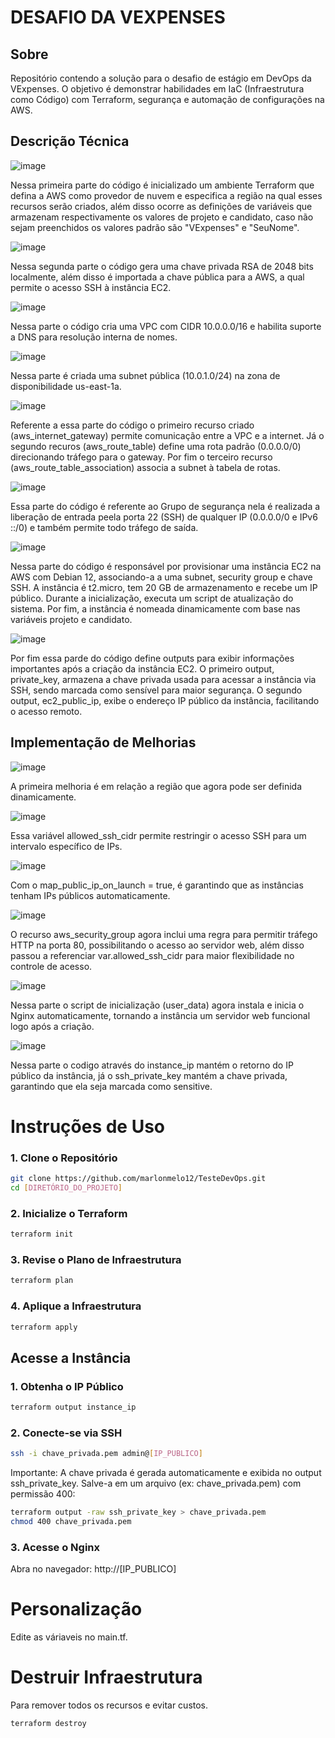 # DESAFIO DA VEXPENSES
## Sobre
Repositório contendo a solução para o desafio de estágio em DevOps da VExpenses. O objetivo é demonstrar habilidades em IaC (Infraestrutura como Código) com Terraform, segurança e automação de configurações na AWS.
## **Descrição Técnica**
![image](https://github.com/user-attachments/assets/e4411a6a-bb7b-4e84-b74a-233eba782ff5)

Nessa primeira parte do código é inicializado um ambiente Terraform que defina a AWS como provedor de nuvem e especifica a região na qual esses recursos serão criados, além disso ocorre as definições de variáveis que armazenam respectivamente os valores de projeto e candidato, caso não sejam preenchidos os valores padrão são "VExpenses" e "SeuNome".

![image](https://github.com/user-attachments/assets/a0aa04fd-5d61-4a32-8c45-bf7bcf7ab80b)

Nessa segunda parte o código gera uma chave privada RSA de 2048 bits localmente, além disso é importada a chave pública para a AWS, a qual permite o acesso SSH à instância EC2.

![image](https://github.com/user-attachments/assets/70be59cd-3023-4b20-83dc-cf8ec4d9d73e)

Nessa parte o código cria uma VPC com CIDR 10.0.0.0/16 e habilita suporte a DNS para resolução interna de nomes.

![image](https://github.com/user-attachments/assets/8fb70a5f-009f-443e-aad1-c435d5113d0a)

Nessa parte é criada uma subnet pública (10.0.1.0/24) na zona de disponibilidade us-east-1a.

![image](https://github.com/user-attachments/assets/d9e20ec1-307c-4be3-84b7-92e7d4862bc2)

Referente a essa parte do código o primeiro recurso criado (aws_internet_gateway) permite comunicação entre a VPC e a internet. Já o segundo recuros (aws_route_table) define uma rota padrão (0.0.0.0/0) direcionando tráfego para o gateway. Por fim o terceiro recurso (aws_route_table_association) associa a subnet à tabela de rotas.

![image](https://github.com/user-attachments/assets/3cdfe114-776a-4b8e-88a7-8b51c8b2760a)

Essa parte do código é referente ao Grupo de segurança nela é realizada a liberação de entrada peela porta 22 (SSH) de qualquer IP (0.0.0.0/0 e IPv6 ::/0) e também permite todo tráfego de saída.

![image](https://github.com/user-attachments/assets/abefc1ca-7779-4f46-a292-e72da6057577)

Nessa parte do código é responsável por provisionar uma instância EC2 na AWS com Debian 12, associando-a a uma subnet, security group e chave SSH. A instância é t2.micro, tem 20 GB de armazenamento e recebe um IP público. Durante a inicialização, executa um script de atualização do sistema. Por fim, a instância é nomeada dinamicamente com base nas variáveis projeto e candidato.

![image](https://github.com/user-attachments/assets/5f76dba9-cb62-4ca6-945e-9f98df6d107c)

Por fim essa parde do código define outputs para exibir informações importantes após a criação da instância EC2. O primeiro output, private_key, armazena a chave privada usada para acessar a instância via SSH, sendo marcada como sensível para maior segurança. O segundo output, ec2_public_ip, exibe o endereço IP público da instância, facilitando o acesso remoto.

## **Implementação de Melhorias**

![image](https://github.com/user-attachments/assets/275328f8-2056-4334-9aa2-a4de7d60aab3)

A primeira melhoria é em relação a região que agora pode ser definida dinamicamente.

![image](https://github.com/user-attachments/assets/a88d930b-7bca-45d8-8d16-71672df6bf9f)

Essa variável allowed_ssh_cidr permite restringir o acesso SSH para um intervalo específico de IPs.

![image](https://github.com/user-attachments/assets/d54d9a80-98b9-4c69-9efa-94725544ecc4)

Com o map_public_ip_on_launch = true, é garantindo que as instâncias tenham IPs públicos automaticamente.

![image](https://github.com/user-attachments/assets/d4fa7ae6-c7cc-4058-bf4d-71ee78a01eed)

O recurso aws_security_group agora inclui uma regra para permitir tráfego HTTP na porta 80, possibilitando o acesso ao servidor web, além disso passou a referenciar var.allowed_ssh_cidr para maior flexibilidade no controle de acesso.

![image](https://github.com/user-attachments/assets/0ec1e741-7215-457b-a2ef-b966def4eb9f)

Nessa parte o script de inicialização (user_data) agora instala e inicia o Nginx automaticamente, tornando a instância um servidor web funcional logo após a criação.

![image](https://github.com/user-attachments/assets/cc7ab4a3-9f17-46a3-b1d0-198b185c2e2a)

Nessa parte o codigo através do instance_ip mantém o retorno do IP público da instância, já o ssh_private_key mantém a chave privada, garantindo que ela seja marcada como sensitive.

# **Instruções de Uso**

### 1. Clone o Repositório
```bash
git clone https://github.com/marlonmelo12/TesteDevOps.git
cd [DIRETÓRIO_DO_PROJETO]
```
### 2. Inicialize o Terraform
```bash
terraform init
```
### 3. Revise o Plano de Infraestrutura
```bash
terraform plan
```
### 4. Aplique a Infraestrutura
```bash
terraform apply
```
## **Acesse a Instância**
### 1. Obtenha o IP Público
```bash
terraform output instance_ip
```
### 2. Conecte-se via SSH
```bash
ssh -i chave_privada.pem admin@[IP_PUBLICO]
```
Importante: A chave privada é gerada automaticamente e exibida no output ssh_private_key. Salve-a em um arquivo (ex: chave_privada.pem) com permissão 400:

```bash
terraform output -raw ssh_private_key > chave_privada.pem
chmod 400 chave_privada.pem
```
### 3. Acesse o Nginx
Abra no navegador: http://[IP_PUBLICO]

# **Personalização**
Edite as váriaveis no main.tf.

# Destruir Infraestrutura
Para remover todos os recursos e evitar custos.
```bash
terraform destroy
```
